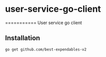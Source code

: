 # user-service-go-client
===========
User service go client

## Installation

`go get github.com/best-expendables-v2`